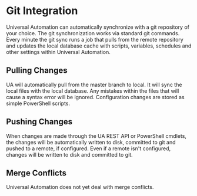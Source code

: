 # Git Integration

Universal Automation can automatically synchronize with a git repository of your choice. The git synchronization works via standard git commands. Every minute the git sync runs a job that pulls from the remote repository and updates the local database cache with scripts, variables, schedules and other settings within Universal Automation. 

## Pulling Changes

UA will automatically pull from the master branch to local. It will sync the local files with the local database. Any mistakes within the files that will cause a syntax error will be ignored. Configuration changes are stored as simple PowerShell scripts. 

## Pushing Changes

When changes are made through the UA REST API or PowerShell cmdlets, the changes will be automatically written to disk, committed to git and pushed to a remote, if configured. Even if a remote isn't configured, changes will be written to disk and committed to git. 

## Merge Conflicts

Universal Automation does not yet deal with merge conflicts. 

